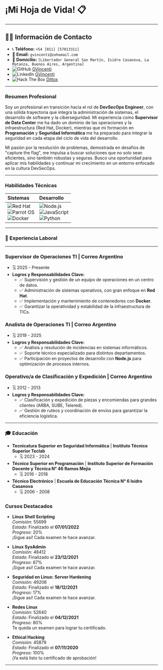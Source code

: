# ¡Mi Hoja de Vida! 📋

---

## 👨‍💻 **Información de Contacto**

* 📞 **Teléfono:** `+54 [011] [57013311]`
* 📧 **Email:** `gvincenti@zohomail.com`
* 🏡 **Domicilio:** `[Libertador General San Martín, Isidro Casanova, La Matanza, Buenos Aires, Argentina]`
* <img src="https://img.shields.io/badge/GitHub-%2318171F.svg?style=for-the-badge&logo=github&logoColor=white" alt="GitHub"> [GVincenti](https://github.com/gvincenti)
* <img src="https://img.shields.io/badge/LinkedIn-%230077B5.svg?style=for-the-badge&logo=linkedin&logoColor=white" alt="LinkedIn"> [GVincenti](www.linkedin.com/in/gonzalo-vincenti-3b78882b6)
* <img src="https://img.shields.io/badge/Hack%20The%20Box-9FEF00?style=for-the-badge&logo=hackthebox&logoColor=white" alt="Hack The Box"> [Dittox](https://app.hackthebox.com/profile/767761)

---

### **Resumen Profesional**

Soy un profesional en transición hacia el rol de **DevSecOps Engineer**, con una sólida trayectoria que integra la administración de sistemas, el desarrollo de software y la ciberseguridad. Mi experiencia como **Supervisor de Data Center** me ha dado un dominio de las operaciones y la infraestructura (Red Hat, Docker), mientras que mi formación en **Programación** y **Seguridad Informática** me ha preparado para integrar la seguridad en cada etapa del ciclo de vida del desarrollo.

Mi pasión por la resolución de problemas, demostrada en desafíos de "capture the flag", me impulsa a buscar soluciones que no solo sean eficientes, sino también robustas y seguras. Busco una oportunidad para aplicar mis habilidades y continuar mi crecimiento en un entorno enfocado en la cultura DevSecOps.

---

### **Habilidades Técnicas**

| **Sistemas** | **Desarrollo** |
| :--- | :--- |
| <img src="https://img.shields.io/badge/Red_Hat-EE0000?style=for-the-badge&logo=redhat&logoColor=white" alt="Red Hat"> <br> <img src="https://img.shields.io/badge/Parrot%20Security-222222?style=for-the-badge&logo=parrot-security&logoColor=15E0ED" alt="Parrot OS"> <br> <img src="https://img.shields.io/badge/Docker-2496ED?style=for-the-badge&logo=docker&logoColor=white" alt="Docker"> | <img src="https://img.shields.io/badge/Node.js-339933?style=for-the-badge&logo=nodedotjs&logoColor=white" alt="Node.js"> <br> <img src="https://img.shields.io/badge/JavaScript-F7DF1E?style=for-the-badge&logo=javascript&logoColor=black" alt="JavaScript"> <br> <img src="https://img.shields.io/badge/Python-3776AB?style=for-the-badge&logo=python&logoColor=white" alt="Python"> |

---

### **💼 Experiencia Laboral**

---

### **Supervisor de Operaciones TI** | Correo Argentino
* 🗓️ 2025 - Presente
* **Logros y Responsabilidades Clave:**
    * ✅ Supervisión y gestión de un equipo de operaciones en un centro de datos.
    * ✅ Administración de sistemas operativos, con gran enfoque en **Red Hat**.
    * ✅ Implementación y mantenimiento de contenedores con **Docker**.
    * ✅ Garantizar la operatividad y estabilidad de la infraestructura de TICs.

### **Analista de Operaciones TI** | Correo Argentino
* 🗓️ 2019 - 2025
* **Logros y Responsabilidades Clave:**
    * ✅ Análisis y resolución de incidencias en sistemas informáticos.
    * ✅ Soporte técnico especializado para distintos departamentos.
    * ✅ Participación en proyectos de desarrollo con **Node.js** para optimización de procesos internos.

### **Operativo/a de Clasificación y Expedición** | Correo Argentino
* 🗓️ 2012 - 2013
* **Logros y Responsabilidades Clave:**
    * ✅ Clasificación y expedición de piezas y encomiendas para grandes clientes (ARBA, SUBE, Telered).
    * ✅ Gestión de ruteos y coordinación de envíos para garantizar la eficiencia logística.

---

### **🎓 Educación**

* **Tecnicatura Superior en Seguridad Informática** | **Instituto Técnico Superior Teclab**
    * 🗓️ 2023 - 2024
* **Técnico Superior en Programación** | **Instituto Superior de Formación Docente y Técnica  N° 46 Ramos Mejia**
    * 🗓️ 2016 - 2018
* **Técnico Electrónico** | **Escuela de Educación Técnica N° 6 Isidro Casanova**
    * 🗓️ 2006 - 2008
 
 ### **Cursos Destacados**

- **Linux Shell Scripting**  
  _Comisión:_ 55699  
  _Estado:_ Finalizado el **07/01/2022**  
  _Progreso:_ 20%  
  ¡Sigue así! Cada examen te hace avanzar.

- **Linux SysAdmin**  
  _Comisión:_ 48412  
  _Estado:_ Finalizado el **23/12/2021**  
  _Progreso:_ 67%  
  ¡Sigue así! Cada examen te hace avanzar.

- **Seguridad en Linux: Server Hardening**  
  _Comisión:_ 49206  
  _Estado:_ Finalizado el **18/12/2021**  
  _Progreso:_ 17%  
  ¡Sigue así! Cada examen te hace avanzar.

- **Redes Linux**  
  _Comisión:_ 52640  
  _Estado:_ Finalizado el **04/12/2021**  
  _Progreso:_ 80%  
  Te queda un examen para lograr tu certificado.

- **Ethical Hacking**  
  _Comisión:_ 45879  
  _Estado:_ Finalizado el **07/11/2020**  
  _Progreso:_ 100%  
  ¡Ya está listo tu certificado de aprobación!
---
